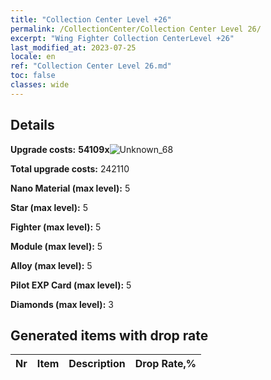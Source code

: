 ```yaml
---
title: "Collection Center Level +26"
permalink: /CollectionCenter/Collection Center Level 26/
excerpt: "Wing Fighter Collection CenterLevel +26"
last_modified_at: 2023-07-25
locale: en
ref: "Collection Center Level 26.md"
toc: false
classes: wide
---
```



## Details

 **Upgrade costs:** **54109x**![Unknown_68](/images/item/bh_img25_p.png)

 **Total upgrade costs:** 242110

 **Nano Material (max level):** 5

 **Star (max level):** 5

 **Fighter (max level):** 5

 **Module (max level):** 5

 **Alloy (max level):** 5

 **Pilot EXP Card (max level):** 5

 **Diamonds (max level):** 3

## Generated items with drop rate

  |  Nr |     Item   |    Description   |  Drop Rate,% |
  |:----|:----------:|:-----------------|:-------------|

